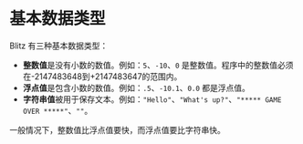 # 基本数据类型

Blitz 有三种基本数据类型：

* **整数值**是没有小数的数值。例如：`5`、`-10`、`0` 是整数值。程序中的整数值必须在-2147483648到+2147483647的范围内。
* **浮点值**是包含小数的数值。例如：`.5`、`-10.1`、`0.0` 都是浮点值。
* **字符串值**被用于保存文本。例如：`"Hello"`、`"What's up?"`、`"***** GAME OVER *****"`、`""`。

一般情况下，整数值比浮点值要快，而浮点值要比字符串快。
